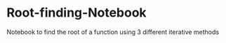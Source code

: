 # Root-finding-Notebook
Notebook to find the root of a function using 3 different iterative methods 

